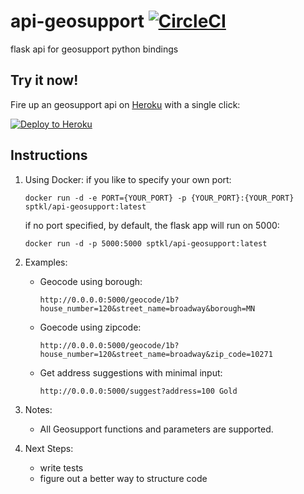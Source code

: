 # api-geosupport [![CircleCI](https://circleci.com/gh/NYCPlanning/api-geosupport.svg?style=svg)](https://circleci.com/gh/NYCPlanning/api-geosupport)
flask api for geosupport python bindings

## Try it now!

Fire up an geosupport api on [Heroku](https://www.heroku.com/) with a single click:

[![Deploy to Heroku](https://www.herokucdn.com/deploy/button.svg)](https://heroku.com/deploy)

## Instructions
1. Using Docker:
    if you like to specify your own port:
    ```
    docker run -d -e PORT={YOUR_PORT} -p {YOUR_PORT}:{YOUR_PORT} sptkl/api-geosupport:latest
    ```
    if no port specified, by default, the flask app will run on 5000:
     ```
    docker run -d -p 5000:5000 sptkl/api-geosupport:latest
    ```
2. Examples: 
    + Geocode using borough: 
        ```
        http://0.0.0.0:5000/geocode/1b?house_number=120&street_name=broadway&borough=MN
        ```
    + Goecode using zipcode: 
        ```
        http://0.0.0.0:5000/geocode/1b?house_number=120&street_name=broadway&zip_code=10271
        ```
    + Get address suggestions with minimal input: 
        ```
        http://0.0.0.0:5000/suggest?address=100 Gold
        ```
3. Notes: 
    + All Geosupport functions and parameters are supported. 

4. Next Steps: 
    + write tests
    + figure out a better way to structure code
